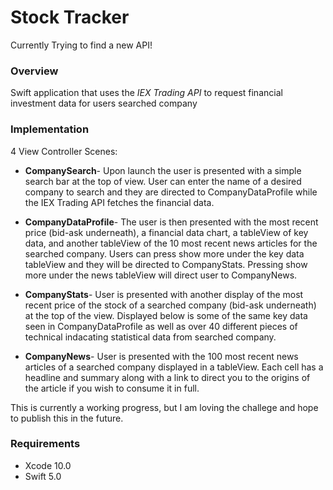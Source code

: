 # Stock Tracker

Currently Trying to find a new API!

### Overview

Swift application that uses the _IEX Trading API_ to request financial investment data for users searched company

### Implementation

4 View Controller Scenes:

* __CompanySearch__- Upon launch the user is presented with a simple search bar at the top of view. User can enter the name of a desired company to search and they are directed to CompanyDataProfile while the IEX Trading API fetches the financial data. 

* __CompanyDataProfile__- The user is then presented with the most recent price (bid-ask underneath), a financial data chart, a tableView of key data, and another tableView of the 10 most recent news articles for the searched company. Users can press show more under the key data tableView and they will be directed to CompanyStats. Pressing show more under the news tableView will direct user to CompanyNews.

* __CompanyStats__- User is presented with another display of the most recent price of the stock of a searched company (bid-ask underneath) at the top of the view. Displayed below is some of the same key data seen in CompanyDataProfile as well as over 40 different pieces of technical indacating statistical data from searched company. 

* __CompanyNews__- User is presented with the 100 most recent news articles of a searched company displayed in a tableView. Each cell has a headline and summary along with a link to direct you to the origins of the article if you wish to consume it in full.


This is currently a working progress, but I am loving the challege and hope to publish this in the future.


### Requirements
* Xcode 10.0
* Swift 5.0
